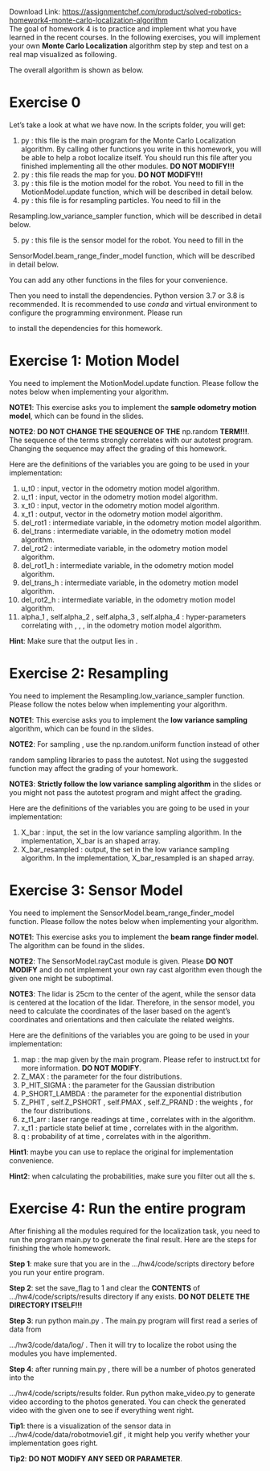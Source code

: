 Download Link: https://assignmentchef.com/product/solved-robotics-homework4-monte-carlo-localization-algorithm
<br>
The goal of homework 4 is to practice and implement what you have learned in the recent courses. In the following exercises, you will implement your own <strong>Monte Carlo Localization</strong> algorithm step by step and test on a real map visualized as following.

The overall algorithm is shown as below.

<h1>Exercise 0</h1>

Let’s take a look at what we have now. In the scripts folder, you will get:

<ol>

 <li>py : this file is the main program for the Monte Carlo Localization algorithm. By calling other functions you write in this homework, you will be able to help a robot localize itself. You should run this file after you finished implementing all the other modules. <strong>DO NOT MODIFY!!!</strong></li>

 <li>py : this file reads the map for you. <strong>DO NOT MODIFY!!!</strong></li>

 <li>py : this file is the motion model for the robot. You need to fill in the MotionModel.update function, which will be described in detail below.</li>

 <li>py : this file is for resampling particles. You need to fill in the</li>

</ol>

Resampling.low_variance_sampler function, which will be described in detail below.

<ol start="5">

 <li>py : this file is the sensor model for the robot. You need to fill in the</li>

</ol>

SensorModel.beam_range_finder_model function, which will be described in detail below.

You can add any other functions in the files for your convenience.

Then you need to install the dependencies. Python version 3.7 or 3.8 is recommended. It is recommended to use <em>conda</em> and virtual environment to configure the programming environment. Please run

to install the dependencies for this homework.

<h1>Exercise 1: Motion Model</h1>

You need to implement the MotionModel.update function. Please follow the notes below when implementing your algorithm.

<strong>NOTE1</strong>: This exercise asks you to implement the <strong>sample odometry motion model</strong>, which can be found in the slides.

<strong>NOTE2</strong>: <strong>DO NOT CHANGE THE SEQUENCE OF THE</strong> np.random <strong>TERM!!!</strong>. The sequence of the terms strongly correlates with our autotest program. Changing the sequence may affect the grading of this homework.

Here are the definitions of the variables you are going to be used in your implementation:

<ol>

 <li>u_t0 : input, vector  in the odometry motion model algorithm.</li>

 <li>u_t1 : input, vector  in the odometry motion model algorithm.</li>

 <li>x_t0 : input, vector  in the odometry motion model algorithm.</li>

 <li>x_t1 : output, vector  in the odometry motion model algorithm.</li>

 <li>del_rot1 : intermediate variable, in the odometry motion model algorithm.</li>

 <li>del_trans : intermediate variable,  in the odometry motion model algorithm.</li>

 <li>del_rot2 : intermediate variable, in the odometry motion model algorithm.</li>

 <li>del_rot1_h : intermediate variable,  in the odometry motion model algorithm.</li>

 <li>del_trans_h : intermediate variable,  in the odometry motion model algorithm.</li>

 <li>del_rot2_h : intermediate variable,  in the odometry motion model algorithm.</li>

 <li>alpha_1 , self.alpha_2 , self.alpha_3 , self.alpha_4 : hyper-parameters correlating with ,   ,               ,                in the odometry motion model algorithm.</li>

</ol>

<strong>Hint</strong>: Make sure that the output lies in .

<h1>Exercise 2: Resampling</h1>

You need to implement the Resampling.low_variance_sampler function. Please follow the notes below when implementing your algorithm.

<strong>NOTE1</strong>: This exercise asks you to implement the <strong>low variance sampling</strong> algorithm, which can be found in the slides.

<strong>NOTE2</strong>: For sampling , use the np.random.uniform function instead of other

random sampling libraries to pass the autotest. Not using the suggested function may affect the grading of your homework.

<strong>NOTE3</strong>: <strong>Strictly follow the low variance sampling algorithm</strong> in the slides or you might not pass the autotest program and might affect the grading.

Here are the definitions of the variables you are going to be used in your implementation:

<ol>

 <li>X_bar : input, the set  in the low variance sampling algorithm. In the implementation, X_bar is an        shaped array.</li>

 <li>X_bar_resampled : output, the set  in the low variance sampling algorithm. In the implementation, X_bar_resampled is an     shaped array.</li>

</ol>

<h1>Exercise 3: Sensor Model</h1>

You need to implement the SensorModel.beam_range_finder_model function. Please follow the notes below when implementing your algorithm.

<strong>NOTE1</strong>: This exercise asks you to implement the <strong>beam range finder model</strong>. The algorithm can be found in the slides.

<strong>NOTE2</strong>: The SensorModel.rayCast module is given. Please <strong>DO NOT MODIFY</strong> and do not implement your own ray cast algorithm even though the given one might be suboptimal.

<strong>NOTE3</strong>: The lidar is 25cm to the center of the agent, while the sensor data is centered at the location of the lidar. Therefore, in the sensor model, you need to calculate the coordinates of the laser based on the agent’s coordinates and orientations and then calculate the related weights.

Here are the definitions of the variables you are going to be used in your implementation:

<ol>

 <li>map : the map given by the main program. Please refer to instruct.txt for more information. <strong>DO NOT MODIFY</strong>.</li>

 <li>Z_MAX : the parameter for the four distributions.</li>

 <li>P_HIT_SIGMA : the  parameter for the Gaussian distribution</li>

 <li>P_SHORT_LAMBDA : the  parameter for the exponential distribution</li>

 <li>Z_PHIT , self.Z_PSHORT , self.PMAX , self.Z_PRAND : the weights , for the four distributions.</li>

 <li>z_t1_arr : laser range readings at time , correlates with  in the algorithm.</li>

 <li>x_t1 : particle state belief at time , correlates with  in the algorithm.</li>

 <li>q : probability of  at time , correlates with  in the algorithm.</li>

</ol>

<strong>Hint1</strong>: maybe you can use  to replace the original        for implementation convenience.

<strong>Hint2</strong>: when calculating the                    probabilities, make sure you filter out all the s.

<h1>Exercise 4: Run the entire program</h1>

After finishing all the modules required for the localization task, you need to run the program main.py to generate the final result. Here are the steps for finishing the whole homework.

<strong>Step 1</strong>: make sure that you are in the …/hw4/code/scripts directory before you run your entire program.

<strong>Step 2</strong>: set the save_flag to 1 and clear the <strong>CONTENTS</strong> of …/hw4/code/scripts/results directory if any exists. <strong>DO NOT DELETE THE DIRECTORY ITSELF!!!</strong>

<strong>Step 3</strong>: run python main.py . The main.py program will first read a series of data from

…/hw3/code/data/log/ . Then it will try to localize the robot using the modules you have implemented.

<strong>Step 4</strong>: after running main.py , there will be a number of photos generated into the

…/hw4/code/scripts/results folder. Run python make_video.py to generate video according to the photos generated. You can check the generated video with the given one to see if everything went right.

<strong>Tip1</strong>: there is a visualization of the sensor data in …/hw4/code/data/robotmovie1.gif , it might help you verify whether your implementation goes right.

<strong>Tip2</strong>: <strong>DO NOT MODIFY ANY SEED OR PARAMETER</strong>.